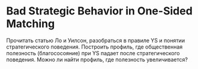 # Bad Strategic Behavior in One-Sided Matching

Прочитать статью Ло и Уилсон, разобраться в правиле YS и понятии стратегического поведения.
Построить профиль, где общественная полезность (благососояние) при YS падает после стратегического поведения.
Можно ли найти профиль, где полезность увеличивается?
